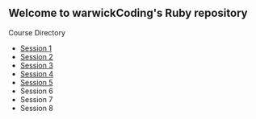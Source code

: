 Welcome to warwickCoding's Ruby repository
---
Course Directory

- [Session 1][1]
- [Session 2][2]
- [Session 3][3]
- [Session 4][4]
- [Session 5][5]
- Session 6
- Session 7
- Session 8


[1]: /session_1
[2]: /session_2
[3]: /session_3
[4]: /session_4
[5]: /session_5
